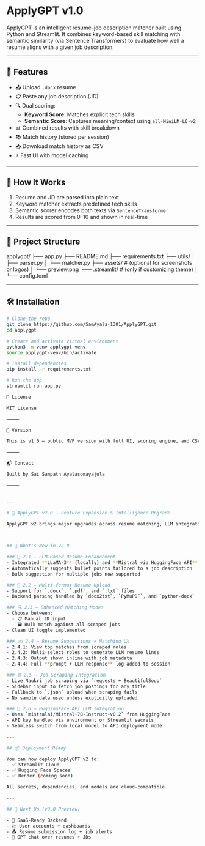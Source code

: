 # ApplyGPT v1.0

ApplyGPT is an intelligent resume–job description matcher built using Python and Streamlit. It combines keyword-based skill matching with semantic similarity (via Sentence Transformers) to evaluate how well a resume aligns with a given job description.

---

## 🚀 Features

- 📤 Upload `.docx` resume
- 📋 Paste any job description (JD)
- 🔍 Dual scoring:
  - **Keyword Score**: Matches explicit tech skills
  - **Semantic Score**: Captures meaning/context using `all-MiniLM-L6-v2`
- 📊 Combined results with skill breakdown
- 📚 Match history (stored per session)
- 📥 Download match history as CSV
- ⚡ Fast UI with model caching

---

## 🧠 How It Works

1. Resume and JD are parsed into plain text
2. Keyword matcher extracts predefined tech skills
3. Semantic scorer encodes both texts via `SentenceTransformer`
4. Results are scored from 0–10 and shown in real-time

---

## 📂 Project Structure
applygpt/
├── app.py
├── README.md
├── requirements.txt
├── utils/
│   ├── parser.py
│   └── matcher.py
├── assets/                # (optional for screenshots or logos)
│   └── preview.png
├── .streamlit/            # (only if customizing theme)
│   └── config.toml

---

## 🛠 Installation

```bash
# Clone the repo
git clone https://github.com/SamAyala-1301/ApplyGPT.git
cd applygpt

# Create and activate virtual environment
python3 -m venv applygpt-venv
source applygpt-venv/bin/activate

# Install dependencies
pip install -r requirements.txt

# Run the app
streamlit run app.py

📄 License

MIT License

⸻

🔖 Version

This is v1.0 — public MVP version with full UI, scoring engine, and CSV export.

⸻

📬 Contact

Built by Sai Sampath Ayalasomayajula

⸻


---

# 🚀 ApplyGPT v2.0 — Feature Expansion & Intelligence Upgrade

ApplyGPT v2 brings major upgrades across resume matching, LLM integration, and job intelligence features — evolving it into a smarter, more production-ready tool.

---

## 🔄 What's New in v2.0

### 🧠 2.1 — LLM-Based Resume Enhancement
- Integrated **LLaMA-3** (locally) and **Mistral via HuggingFace API**
- Automatically suggests bullet points tailored to a job description
- Bulk suggestion for multiple jobs now supported

### 📂 2.2 — Multi-format Resume Upload
- Support for `.docx`, `.pdf`, and `.txt` files
- Backend parsing handled by `docx2txt`, `PyMuPDF`, and `python-docx`

### 🔍 2.3 — Enhanced Matching Modes
- Choose between:
  - 📋 Manual JD input
  - 🗃️ Bulk match against all scraped jobs
- Clean UI toggle implemented

### ✍️ 2.4 — Resume Suggestions + Matching UX
- 2.4.1: View top matches from scraped roles
- 2.4.2: Multi-select roles to generate LLM resume lines
- 2.4.3: Output shown inline with job metadata
- 2.4.4: Full **prompt + LLM response** log added to session

### 🌐 2.5 — Job Scraping Integration
- Live Naukri job scraping via `requests + BeautifulSoup`
- Sidebar input to fetch job postings for any title
- Fallback to `.json` upload when scraping fails
- No sample data used unless explicitly uploaded

### 🤖 2.6 — HuggingFace API LLM Integration
- Uses `mistralai/Mistral-7B-Instruct-v0.2` from HuggingFace
- API key handled via environment or Streamlit secrets
- Seamless switch from local model to API deployment mode

---

## 📦 Deployment Ready

You can now deploy ApplyGPT v2 to:
- ✅ Streamlit Cloud
- ✅ Hugging Face Spaces
- ✅ Render (coming soon)

All secrets, dependencies, and models are cloud-compatible.

---

## 🏁 Next Up (v3.0 Preview)

- 🧰 SaaS-Ready Backend
- 📈 User accounts + dashboards
- 📤 Resume submission log + job alerts
- 💬 GPT chat over resumes + JDs

